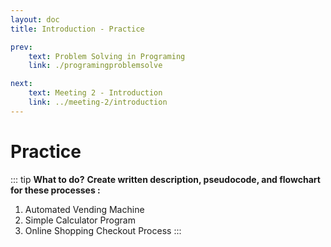 ```yaml
---
layout: doc
title: Introduction - Practice

prev:
    text: Problem Solving in Programing
    link: ./programingproblemsolve

next: 
    text: Meeting 2 - Introduction
    link: ../meeting-2/introduction
---
```

# Practice
::: tip __What to do?__
__Create written description, pseudocode, and flowchart for these processes :__
1. Automated Vending Machine
2. Simple Calculator Program
3. Online Shopping Checkout Process
:::
